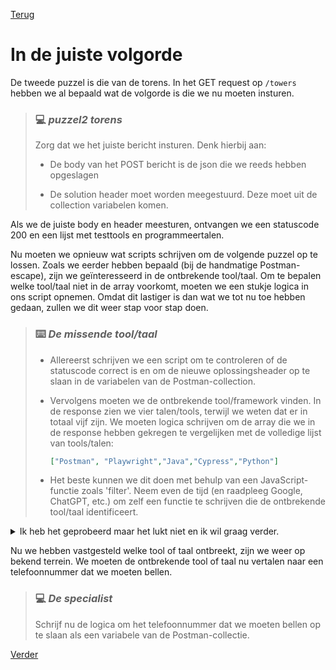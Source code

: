 [Terug](04.%20puzzle1.md)

# In de juiste volgorde

De tweede puzzel is die van de torens. In het GET request op `/towers` hebben we al bepaald wat de volgorde is die we nu moeten insturen. 

> ### :computer: ***puzzel2 torens***
> 
> Zorg dat we het juiste bericht insturen. Denk hierbij aan:
> 
> - De body van het POST bericht is de json die we reeds hebben opgeslagen
> 
> - De solution header moet worden meegestuurd.  Deze moet uit de collection variabelen komen.



Als we de juiste body en header meesturen, ontvangen we een statuscode 200 en een lijst met testtools en programmeertalen.

Nu moeten we opnieuw wat scripts schrijven om de volgende puzzel op te lossen. Zoals we eerder hebben bepaald (bij de handmatige Postman-escape), zijn we geïnteresseerd in de ontbrekende tool/taal. Om te bepalen welke tool/taal niet in de array voorkomt, moeten we een stukje logica in ons script opnemen. Omdat dit lastiger is dan wat we tot nu toe hebben gedaan, zullen we dit weer stap voor stap doen.

> ### :keyboard: ***De missende tool/taal***
> 
> - Allereerst schrijven we een script om te controleren of de statuscode correct is en om de nieuwe oplossingsheader op te slaan in de variabelen van de Postman-collection.
> 
> - Vervolgens moeten we de ontbrekende tool/framework vinden. In de response zien we vier talen/tools, terwijl we weten dat er in totaal vijf zijn. We moeten logica schrijven om de array die we in de response hebben gekregen te vergelijken met de volledige lijst van tools/talen:
>   
>   ```json
>   ["Postman", "Playwright","Java","Cypress","Python"]
>   ```
> 
> - Het beste kunnen we dit doen met behulp van een JavaScript-functie zoals 'filter'. Neem even de tijd (en raadpleeg Google, ChatGPT, etc.) om zelf een functie te schrijven die de ontbrekende tool/taal identificeert.

<details>  
<summary>Ik heb het geprobeerd maar het lukt niet en ik wil graag verder.</summary>

### Uitwerking

In de uitwerking hebben we een afzonderlijke functie gemaakt die, wanneer u deze de array uit uw respons geeft, de ontbrekende tool retourneert.

```javascript
pm.test("Handle solution header", function () {
    //in this test we write the solution header to colection variables
    let solution2 = postman.getResponseHeader("solution2");
    pm.collectionVariables.set("headerPuzzel3", solution2);
});

pm.test("Who we need to call", function () {
    let jsonData = pm.response.json();
    // call findMissingTool funtion to get the missing tool 
    let missingTool = findMissingTool(jsonData.tools);

    // logic to determine who to call


    pm.collectionVariables.set("numberSpecialist", specialistToCall);
});


function findMissingTool(arr) {
    const allItems = ["Postman", "Java", "Cypress", "Python", "Playwright"];
    const missingItem = allItems.filter(item => !arr.includes(item));
    return missingItem[0];
}

pm.test("Status code is 200", function () {
    pm.response.to.have.status(200);
});
```

</details>

Nu we hebben vastgesteld welke tool of taal ontbreekt, zijn we weer op bekend terrein. We moeten de ontbrekende tool of taal nu vertalen naar een telefoonnummer dat we moeten bellen.

> ### :computer: ***De specialist***
> 
> Schrijf nu de logica om het telefoonnummer dat we moeten bellen op te slaan als een variabele van de Postman-collectie.

[Verder](06.%20puzzle3-4.md)

